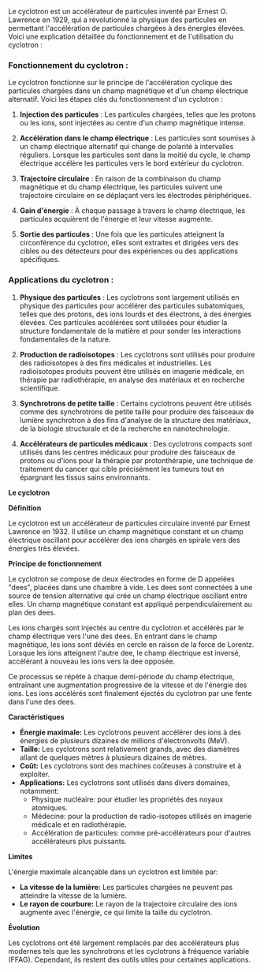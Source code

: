 Le cyclotron est un accélérateur de particules inventé par Ernest O. Lawrence en 1929, qui a révolutionné la physique des particules en permettant l'accélération de particules chargées à des énergies élevées. Voici une explication détaillée du fonctionnement et de l'utilisation du cyclotron :

### Fonctionnement du cyclotron :

Le cyclotron fonctionne sur le principe de l'accélération cyclique des particules chargées dans un champ magnétique et d'un champ électrique alternatif. Voici les étapes clés du fonctionnement d'un cyclotron :

1. **Injection des particules** : Les particules chargées, telles que les protons ou les ions, sont injectées au centre d'un champ magnétique intense.

2. **Accélération dans le champ électrique** : Les particules sont soumises à un champ électrique alternatif qui change de polarité à intervalles réguliers. Lorsque les particules sont dans la moitié du cycle, le champ électrique accélère les particules vers le bord extérieur du cyclotron.

3. **Trajectoire circulaire** : En raison de la combinaison du champ magnétique et du champ électrique, les particules suivent une trajectoire circulaire en se déplaçant vers les électrodes périphériques.

4. **Gain d'énergie** : À chaque passage à travers le champ électrique, les particules acquièrent de l'énergie et leur vitesse augmente.

5. **Sortie des particules** : Une fois que les particules atteignent la circonférence du cyclotron, elles sont extraites et dirigées vers des cibles ou des détecteurs pour des expériences ou des applications spécifiques.

### Applications du cyclotron :

1. **Physique des particules** : Les cyclotrons sont largement utilisés en physique des particules pour accélérer des particules subatomiques, telles que des protons, des ions lourds et des électrons, à des énergies élevées. Ces particules accélérées sont utilisées pour étudier la structure fondamentale de la matière et pour sonder les interactions fondamentales de la nature.

2. **Production de radioisotopes** : Les cyclotrons sont utilisés pour produire des radioisotopes à des fins médicales et industrielles. Les radioisotopes produits peuvent être utilisés en imagerie médicale, en thérapie par radiothérapie, en analyse des matériaux et en recherche scientifique.

3. **Synchrotrons de petite taille** : Certains cyclotrons peuvent être utilisés comme des synchrotrons de petite taille pour produire des faisceaux de lumière synchrotron à des fins d'analyse de la structure des matériaux, de la biologie structurale et de la recherche en nanotechnologie.

4. **Accélérateurs de particules médicaux** : Des cyclotrons compacts sont utilisés dans les centres médicaux pour produire des faisceaux de protons ou d'ions pour la thérapie par protonthérapie, une technique de traitement du cancer qui cible précisément les tumeurs tout en épargnant les tissus sains environnants.

**Le cyclotron**

**Définition**

Le cyclotron est un accélérateur de particules circulaire inventé par Ernest Lawrence en 1932. Il utilise un champ magnétique constant et un champ électrique oscillant pour accélérer des ions chargés en spirale vers des énergies très élevées.

**Principe de fonctionnement**

Le cyclotron se compose de deux électrodes en forme de D appelées "dees", placées dans une chambre à vide. Les dees sont connectées à une source de tension alternative qui crée un champ électrique oscillant entre elles. Un champ magnétique constant est appliqué perpendiculairement au plan des dees.

Les ions chargés sont injectés au centre du cyclotron et accélérés par le champ électrique vers l'une des dees. En entrant dans le champ magnétique, les ions sont déviés en cercle en raison de la force de Lorentz. Lorsque les ions atteignent l'autre dee, le champ électrique est inversé, accélérant à nouveau les ions vers la dee opposée.

Ce processus se répète à chaque demi-période du champ électrique, entraînant une augmentation progressive de la vitesse et de l'énergie des ions. Les ions accélérés sont finalement éjectés du cyclotron par une fente dans l'une des dees.

**Caractéristiques**

* **Énergie maximale:** Les cyclotrons peuvent accélérer des ions à des énergies de plusieurs dizaines de millions d'électronvolts (MeV).
* **Taille:** Les cyclotrons sont relativement grands, avec des diamètres allant de quelques mètres à plusieurs dizaines de mètres.
* **Coût:** Les cyclotrons sont des machines coûteuses à construire et à exploiter.
* **Applications:** Les cyclotrons sont utilisés dans divers domaines, notamment:
    * Physique nucléaire: pour étudier les propriétés des noyaux atomiques.
    * Médecine: pour la production de radio-isotopes utilisés en imagerie médicale et en radiothérapie.
    * Accélération de particules: comme pré-accélérateurs pour d'autres accélérateurs plus puissants.

**Limites**

L'énergie maximale alcançable dans un cyclotron est limitée par:

* **La vitesse de la lumière:** Les particules chargées ne peuvent pas atteindre la vitesse de la lumière.
* **Le rayon de courbure:** Le rayon de la trajectoire circulaire des ions augmente avec l'énergie, ce qui limite la taille du cyclotron.

**Évolution**

Les cyclotrons ont été largement remplacés par des accélérateurs plus modernes tels que les synchrotrons et les cyclotrons à fréquence variable (FFAG). Cependant, ils restent des outils utiles pour certaines applications.